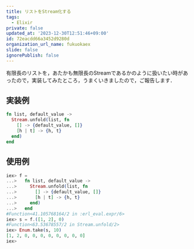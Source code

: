 ```yaml
---
title: リストをStream化する
tags:
  - Elixir
private: false
updated_at: '2023-12-30T12:51:46+09:00'
id: 72eacdd66a3452d9280d
organization_url_name: fukuokaex
slide: false
ignorePublish: false
---
```

有限長のリストを，あたかも無限長のStreamであるかのように扱いたい時があったので，実装してみたところ，うまくいきましたので，ご報告します．

## 実装例

```elixir
fn list, default_value ->
  Stream.unfold(list, fn
    [] -> {default_value, []}
    [h | t] -> {h, t}
  end)
end
```

## 使用例

```elixir
iex> f = 
...>   fn list, default_value ->
...>     Stream.unfold(list, fn
...>       [] -> {default_value, []}
...>       [h | t] -> {h, t}
...>     end)
...>   end
#Function<41.105768164/2 in :erl_eval.expr/6>
iex> s = f.([1, 2], 0)
#Function<63.53678557/2 in Stream.unfold/2>
iex> Enum.take(s, 10)
[1, 2, 0, 0, 0, 0, 0, 0, 0, 0]
iex> 
```

